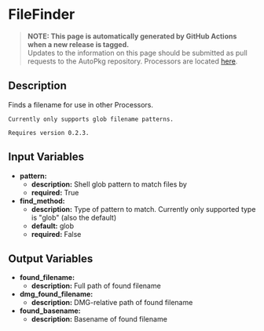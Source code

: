 # FileFinder

> **NOTE: This page is automatically generated by GitHub Actions when a new release is tagged.**<br />Updates to the information on this page should be submitted as pull requests to the AutoPkg repository. Processors are located [here](https://github.com/autopkg/autopkg/tree/master/Code/autopkglib).
## Description
Finds a filename for use in other Processors.

    Currently only supports glob filename patterns.

    Requires version 0.2.3.
    

## Input Variables
- **pattern:**
    - **description:** Shell glob pattern to match files by
    - **required:** True
- **find\_method:**
    - **description:** Type of pattern to match. Currently only supported type is "glob" (also the default)
    - **default:** glob
    - **required:** False

## Output Variables
- **found\_filename:**
    - **description:** Full path of found filename
- **dmg\_found\_filename:**
    - **description:** DMG-relative path of found filename
- **found\_basename:**
    - **description:** Basename of found filename


